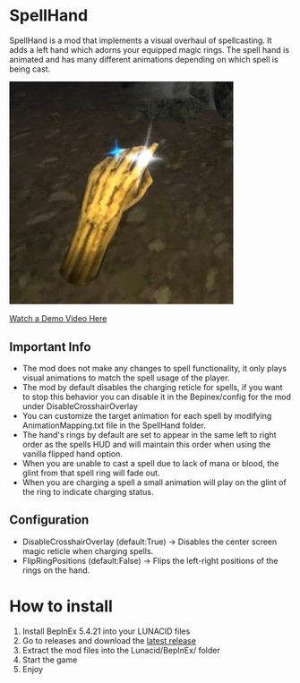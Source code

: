 # SpellHand
SpellHand is a mod that implements a visual overhaul of spellcasting. It adds a left hand which adorns your equipped magic rings.
The spell hand is animated and has many different animations depending on which spell is being cast.

<img src="https://raw.githubusercontent.com/Hydraxous/SpellHand/master/DemoAssets/Preview.PNG" alt="Hand Preview" width="400"/>

[Watch a Demo Video Here](https://youtu.be/xCf2MlaFNWk)

## Important Info
- The mod does not make any changes to spell functionality, it only plays visual animations to match the spell usage of the player.
- The mod by default disables the charging reticle for spells, if you want to stop this behavior you can disable it in the Bepinex/config for the mod under DisableCrosshairOverlay
- You can customize the target animation for each spell by modifying AnimationMapping.txt file in the SpellHand folder.
- The hand's rings by default are set to appear in the same left to right order as the spells HUD and will maintain this order when using the vanilla flipped hand option.
- When you are unable to cast a spell due to lack of mana or blood, the glint from that spell ring will fade out.
- When you are charging a spell a small animation will play on the glint of the ring to indicate charging status.
  
## Configuration
- DisableCrosshairOverlay (default:True) -> Disables the center screen magic reticle when charging spells.
- FlipRingPositions (default:False) -> Flips the left-right positions of the rings on the hand.

# How to install
1.  Install BepInEx 5.4.21 into your LUNACID files
2. Go to releases and download the [latest release](https://github.com/Hydraxous/SpellHand/releases/latest)
3. Extract the mod files into the Lunacid/BepInEx/ folder
4. Start the game
5. Enjoy
